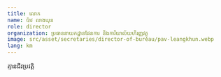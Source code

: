 ```yaml
---
title: លោក
name: ប៉ាវ លាងឃុន
role: director
organization: ប្រធាននាយកដ្ឋានផែនការ និងការិយាល័យហិរញ្ញវត្ថុ
image: src/asset/secretaries/director-of-bureau/pav-leangkhun.webp
lang: km
---
```


គ្មានជីវប្រវត្តិ
